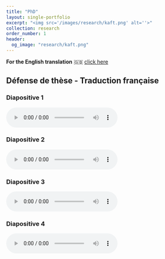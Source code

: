 ```yaml
---
title: "PhD"
layout: single-portfolio
excerpt: "<img src='/images/research/kaft.png' alt=''>"
collection: research
order_number: 1
header: 
  og_image: "research/kaft.png"
---
```



**For the English translation** 🇬🇧 [click here](https://github.com/jgenette/jgenette.github.io/edit/master/_archive/Defense_translation_en.md)


## Défense de thèse - Traduction française

### Diapositive 1 

<audio controls>
  <source src="/files/test.wav" type="audio/mpeg">
</audio>

### Diapositive 2 

<audio controls>
  <source src="/files/test.wav" type="audio/mpeg">
</audio>

### Diapositive 3 

<audio controls>
  <source src="/files/test.wav" type="audio/mpeg">
</audio>

### Diapositive 4 

<audio controls>
  <source src="/files/test.wav" type="audio/mpeg">
</audio>


